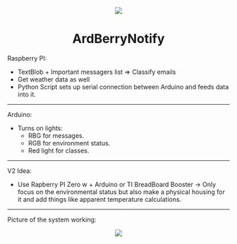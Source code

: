 <p align="center">
  <img src="https://github.com/ismaildude/ArdBerryNotify/raw/master/ArdRasp%20logo.png" />
</p>
<h1 align="center">
  ArdBerryNotify
</h1>
Raspberry PI:

* TextBlob + Important messagers list => Classify emails
* Get weather data as well
* Python Script sets up serial connection between Arduino and feeds data into it.

***
Arduino:

* Turns on lights:
    * RBG for messages.
    * RGB for environment status.
    * Red light for classes.

***
V2 Idea:

* Use Rapberry PI Zero w + Arduino or TI BreadBoard Booster -> Only focus on the environmental status but also make a physical housing for it and add things like apparent temperature calculations.

***
Picture of the system working:
<p align="center">
  <img src="https://1.bp.blogspot.com/-pRQBuiS0dk4/X2fPoR5G10I/AAAAAAAAA1c/0TJbX9uUd08fBZLoVhLAI0mZewEtDi6LgCLcBGAsYHQ/s2048/IMG-0071.JPG" />
</p>

